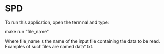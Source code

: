 # SPD
To run this application, open the terminal and type:

make run "file_name"

Where file_name is the name of the input file containing the data to be read.
Examples of such files are named data*.txt.
